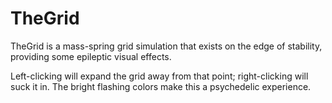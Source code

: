 TheGrid
=======

TheGrid is a mass-spring grid simulation that exists on the edge of stability, providing some epileptic visual effects.

Left-clicking will expand the grid away from that point; right-clicking will suck it in. The bright flashing colors make this a psychedelic experience.
